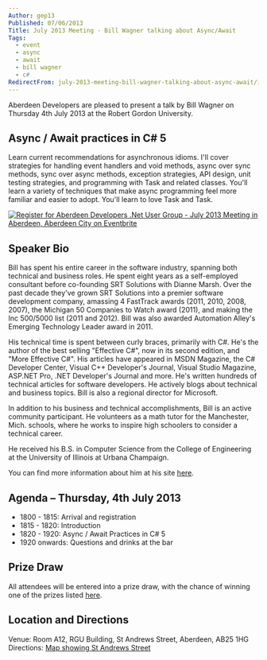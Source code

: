 ```yaml
---
Author: gep13
Published: 07/06/2013
Title: July 2013 Meeting - Bill Wagner talking about Async/Await
Tags:
  - event
  - async
  - await
  - bill wagner
  - c#
RedirectFrom: july-2013-meeting-bill-wagner-talking-about-async-await/index.html
---
```


Aberdeen Developers are pleased to present a talk by Bill Wagner on Thursday 4th July 2013 at the Robert Gordon University.

## Async / Await practices in C# 5

Learn current recommendations for asynchronous idioms. I'll cover strategies for handling event handlers and void methods, async over sync methods, sync over async methods, exception strategies, API design, unit testing strategies, and programming with Task and related classes. You'll learn a variety of techniques that make async programming feel more familiar and easier to adopt. You'll learn to love Task and Task.

[![Register for Aberdeen Developers .Net User Group - July 2013 Meeting in Aberdeen, Aberdeen City on Eventbrite](http://www.eventbrite.com/registerbutton?eid=2581657808)](http://adnuguk-jul2013.eventbrite.co.uk/?ebtv=C)

## Speaker Bio

Bill has spent his entire career in the software industry, spanning both technical and business roles. He spent eight years as a self-employed consultant before co-founding SRT Solutions with Dianne Marsh. Over the past decade they've grown SRT Solutions into a premier software development company, amassing 4 FastTrack awards (2011, 2010, 2008, 2007), the Michigan 50 Companies to Watch award (2011), and making the Inc 500/5000 list (2011 and 2012). Bill was also awarded Automation Alley's Emerging Technology Leader award in 2011.

His technical time is spent between curly braces, primarily with C#. He's the author of the best selling "Effective C#", now in its second edition, and "More Effective C#". His articles have appeared in MSDN Magazine, the C# Developer Center, Visual C++ Developer's Journal, Visual Studio Magazine, ASP.NET Pro, .NET Developer's Journal and more. He's written hundreds of technical articles for software developers. He actively blogs about technical and business topics. Bill is also a regional director for Microsoft.

In addition to his business and technical accomplishments, Bill is an active community participant. He volunteers as a math tutor for the Manchester, Mich. schools, where he works to inspire high schoolers to consider a technical career.

He received his B.S. in Computer Science from the College of Engineering at the University of Illinois at Urbana Champaign.

You can find more information about him at his site [here](http://billwagner.azurewebsites.net/).

## Agenda – Thursday, 4th July 2013

* 1800 - 1815: Arrival and registration
* 1815 - 1820: Introduction
* 1820 - 1920: Async / Await Practices in C# 5
* 1920 onwards: Questions and drinks at the bar

## Prize Draw

All attendees will be entered into a prize draw, with the chance of winning one of the prizes listed [here](http://www.gep13.co.uk/blog/?p=107).

## Location and Directions

Venue: Room A12, RGU Building, St Andrews Street, Aberdeen, AB25 1HG Directions: [Map showing St Andrews Street](http://www.bing.com/maps/?v=2&cp=57.149542434132776~-2.102723645985436&lvl=17&dir=0&sty=c&eo=1&form=LMLTCC)
